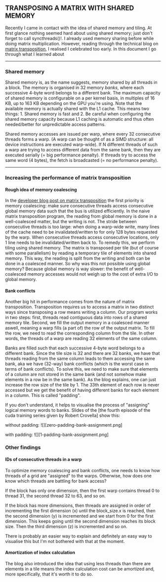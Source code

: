 ## TRANSPOSING A MATRIX WITH SHARED MEMORY

Recently I came in contact with the idea of shared memory and tiling. At first glance nothing seemed hard about using shared memory; just don't forget to call syncthreads()!. I already used memory sharing before while doing matrix multiplication. However, reading through the technical blog on [matrix transposition](https://developer.nvidia.com/blog/efficient-matrix-transpose-cuda-cc/), I realised I celebrated too early. In this document I go through what I learned about 

---

### Shared memory 
Shared memory is, as the name suggests, memory shared by all threads in a block. The memory is organised in 32 memory *banks*, where each successive 4-byte word belongs to a different bank. The maximum capacity of shared memory is configurable on a per kernel basis, in multiples of 16 KB, up to 163 KB depending on the GPU you're using. Note that the available memory is actually shared with the L1 cache. This means two things: 1. Shared memory is fast and 2. Be careful when configuring the shared memory capacity because L1 caching is automatic and thus often needed/better for unpredictable access patterns. 

Shared memory accesses are issued per warp, where every 32 consecutive threads forms a warp. (A warp can be thought of as a SIMD structure: all device instructions are executed warp-wide). If N different threads of such a warp are trying to access different data from the same bank, then they are executed serially (= big performance penalty). If threads try to access the same word (4 bytes), the fetch is broadcasted (= no performance penalty).

---

### Increasing the performance of matrix transposition

#### Rough idea of memory coalescing
In the [developer blog post on matrix transposition](https://developer.nvidia.com/blog/efficient-matrix-transpose-cuda-cc/) the first priority is memory coalescing: make sure consecutive threads access consecutive global memory data such that the bus is utilized efficiently. In the naive matrix transposition program, the reading from global memory is done in a well-coalesced matter, but the writing is not. The stride between consecutive threads is too large: when doing a warp-wide write, many lines of the cache need to be invalidated/written to for only 128 bytes requested by the warp. When consecutive threads access consecutive locations, only 1 line needs to be invalidated/written back to. To remedy this, we perform tiling using shared memory. The matrix is transposed per tile (but of course with some parallelism) by reading a temporary tile of elements into shared memory. This way, the reading is split from the writing and both can be done in a coalesced manner. So why was this not possible using global memory? Because global memory is way slower: the benefit of well-coalesced memory accesses would not weigh up to the cost of extra I/O to global memory. 

#### Bank conflicts
Another big hit in performance comes from the nature of matrix transposition. Transposition requires us to access a matrix in two distinct ways since transposing a row means writing a column. Our program works in two steps: first, threads read contiguous data into rows of a shared memory tile. Second, we fill the output memory in a coalesced manner aswell, meaning a warp fills (a part of) the row of the output matrix. To fill the row, we need to read the corresponding column from the tile. In other words, the threads of a warp are reading 32 elements of the same column. 

Banks are filled such that each successive 4-byte word belongs to a different bank. Since the tile size is 32 and there are 32 banks, we have that threads reading from the same column leads to them accessing the same bank, aka we have (32-way) bank conflicts (which is the worst case in terms of bank conflicts). To solve this, we need to make sure that elements of a column are not stored in the same bank (and not somehow make elements in a row be in the same bank). As the blog explains, one can just increase the row size of the tile by 1. The 33th element of each row is never accessed but we get the benefit of having different banks for each element in a column. This is called "padding".

If you don't understand, it helps to visualise the process of "assigning" logical memory words to banks. Slides of the [the fourth episode of the cuda training series given by Robert Crovella] show this: 

without padding:
![][zero-padding-bank-assignment.png]

with padding:
![][1-padding-bank-assignment.png]

### Other findings
#### IDs of consecutive threads in a warp
To optimize memory coalescing and bank conflicts, one needs to know how threads of a grid are "assigned" to the warps. Otherwise, how does one know which threads are battling for bank access?

If the block has only one dimension, then the first warp contains thread 0 to thread 31, the second thread 32 to 63, and so on.

If the block has more dimensions, then threads are assigned in order of incrementing the first dimension (x) until the block_size.x is reached, then the second dimension (y) is incremented and we start from 0 for the first dimension. This keeps going until the second dimension reaches its block size. Then the third dimension (z) is incremented and so on. 

There is probably an easier way to explain and definitely an easy way to visualise this but I'm not bothered with that at the moment.


#### Amortization of index calculation
The blog also introduced the idea that using less threads than there are elements in a tile means the index calculation cost can be amortized and, more specifically, that it's worth it to do so.

